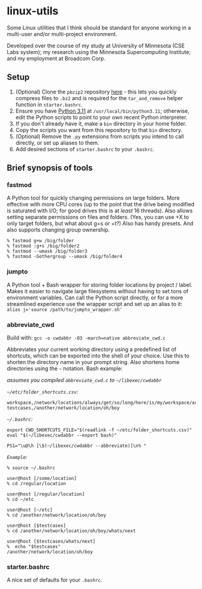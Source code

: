 # linux-utils

Some Linux utilities that I think should be standard for anyone working in a multi-user and/or multi-project environment.

Developed over the course of my study at University of Minnesota (CSE Labs system); my research using the Minnesota Supercomputing Institute; and my employment at Broadcom Corp.


## Setup

1. (Optional) Clone the `pbzip2` repository [here](https://github.com/ruanhuabin/pbzip2) - this lets you quickly compress files to `.bz2` and is required for the `tar_and_remove` helper function in `starter.bashrc`.
2. Ensure you have [Python 3.11](https://www.python.org/downloads/release/python-3113/) at `/usr/local/bin/python3.11`; otherwise, edit the Python scripts to point to your own recent Python interpreter.
3. If you don't already have it, make a `bin` directory in your home folder.
4. Copy the scripts you want from this repository to that `bin` directory.
5. (Optional) Remove the `.py` extensions from scripts you intend to call directly, or set up aliases to them.
6. Add desired sections of `starter.bashrc` to your `.bashrc`.


## Brief synopsis of tools

### fastmod

A Python tool for quickly changing permissions on large folders. More effective with more CPU cores (up to the point that the drive being modified is saturated with I/O; for good drives this is at *least* 16 threads). Also allows setting separate permissions on files and folders. (Yes, you can use +X to only target folders, but what about g+s or +t?) Also has handy presets. And also supports changing group ownership.

    % fastmod g+w /big/folder
    % fastmod :g+s /big/folder2
    % fastmod --umask /big/folder3
    % fastmod -Gothergroup --umask /big/folder4


### jumpto

A Python tool + Bash wrapper for storing folder locations by project / label. Makes it easier to navigate large filesystems without having to set tons of environment variables. Can call the Python script directly, or for a more streamlined experience use the wrapper script and set up an alias to it: `alias j='source /path/to/jumpto_wrapper.sh'`


### abbreviate_cwd

Build with: `gcc -o cwdabbr -O3 -march=native abbreviate_cwd.c`

Abbreviates your current working directory using a predefined list of shortcuts, which can be exported into the shell of your choice. Use this to shorten the directory name in your prompt string. Also shortens home directories using the `~` notation. Bash example:

_assumes you compiled `abbreviate_cwd.c` to `~/libexec/cwdabbr`_

_`~/etc/folder_shortcuts.csv`:_

    workspace,/network/locations/always/get/so/long/here/is/my/workspace/area
    testcases,/another/network/location/oh/boy

_`~/.bashrc`:_

    export CWD_SHORTCUTS_FILE="$(readlink -f ~/etc/folder_shortcuts.csv)"
    eval "$(~/libexec/cwdabbr --export bash)"

    PS1="\u@\h [\$(~/libexec/cwdabbr --abbreviate)]\n% "

_`Example`:_

    % source ~/.bashrc

    user@host [/some/location]
    % cd /regular/location

    user@host [/regular/location]
    % cd ~/etc

    user@host [~/etc]
    % cd /another/network/location/oh/boy

    user@host [$testcases]
    % cd /another/network/location/oh/boy/whats/next

    user@host [$testcases/whats/next]
    %  echo "$testcases"
    /another/network/location/oh/boy

### starter.bashrc

A nice set of defaults for your `.bashrc`.
